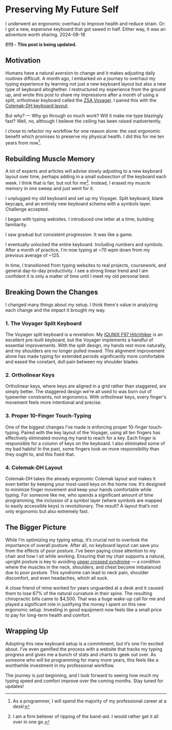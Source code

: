 # Preserving My Future Self

<div class="description">
I underwent an ergonomic overhaul to improve health and reduce strain. Or: I got a new, expensive keyboard that got sawed in half. Either way, it was an adventure worth sharing.
<span class="date-info"><span class="date">2024-08-18</span></span>
</div>

**(!!!) - This post is being updated.**

## Motivation

Humans have a natural aversion to change and it makes adjusting daily routines difficult. A month ago,
I embarked on a journey to overhaul my typing experience by learning not just a new keyboard layout but also
a new type of keyboard altoghether. I restructured my experience from the ground up, and wrote this post
to share my impressions after a month of using a split, ortholinear keyboard called the [ZSA Voyager](https://www.zsa.io/voyager).
I paired this with the [Colemak-DH keyboard layout](https://colemakmods.github.io/mod-dh/).

But why? — Why go through so much work? Will it make me type blazingly fast? Well, no, although I believe the ceiling has been raised
inadvertently.

I chose to refactor my workflow for one reason alone: the vast ergonomic benefit which promises to preserve my physical health. I
did this for me ten years from now[^1].

## Rebuilding Muscle Memory

A lot of experts and articles will advise slowly adjusting to a new keyboard layout over time, perhaps adding
in a small subsection of the keyboard each week. I think that is fair, but not for me[^2]. Instead, I erased my muscle
memory in one sweep and just went for it.

I unplugged my old keyboard and set up my Voyager. Split keyboard, blank keycaps, and an entirely new keyboard schema with a symbols layer. Challenge accepted.

I began with typing websites. I introduced one letter at a time, building familiarity.

I saw gradual but consistent progression. It was like a game.

I eventually unlocked the entire keyboard. Including numbers and symbols. After a month of practice, I'm now typing at ~70 wpm down from my previous average of ~125.

In time, I transitioned from typing websites to real projects, coursework, and general day-to-day productivity. I see a strong linear trend and I am confident it is only a matter of time until I meet my old personal best.

## Breaking Down the Changes

I changed many things about my setup. I think there's value in analyzing each change and the impact it brought my way.

### 1. The Voyager Split Keyboard

The Voyager split keyboard is a revelation. My [IQUNIX F97 Hitchhiker](https://iqunix.store/collections/hitchhiker-series/products/f97-hitchhiker)
is an excellent pre-built keyboard, but the Voyager implements a handful of essential improvements.
With the split design, my hands rest more naturally, and my shoulders are no longer pulled inward.
This alignment improvement alone has made typing for extended periods significantly more
comfortable and eased the constant, dull pain between my shoulder blades.

### 2. Ortholinear Keys

Ortholinear keys, where keys are aligned in a grid rather than staggered, are simply better.
The staggered design we’re all used to was born out of typewriter constraints, not ergonomics. With
ortholinear keys, every finger's movement feels more intentional and precise.

### 3. Proper 10-Finger Touch-Typing

One of the biggest changes I’ve made is enforcing proper 10-finger touch-typing. Paired with the key layout
of the Voyager, using all ten fingers has effectively eliminated moving my hand to reach for a key.
Each finger is responsible for a column of keys on the keyboard. I also eliminated some of my bad habits!
In the past, some fingers took on more responsibility than they ought to, and this fixed that.

### 4. Colemak-DH Layout

Colemak-DH takes the already ergonomic Colemak layout and makes it even better by keeping your most-used
keys on the home row. It’s designed to minimize finger movement and keep your hands
comfortable while typing. For someone like me, who spends a significant amount of time programming,
the inclusion of a symbol layer (where symbols are mapped to easily accessible keys) is revolutionary.
The result? A layout that’s not only ergonomic but also extremely fast.

## The Bigger Picture

While I’m optimizing my typing setup, it’s crucial not to overlook the importance of overall
posture. After all, no keyboard layout can save you from the effects of poor posture. I’ve been
paying close attention to my chair and how I sit while working. Ensuring that my chair supports a
natural, upright posture is key to avoiding [upper crossed syndrome](https://www.physio-pedia.com/Upper-Crossed_Syndrome)
— a condition where the muscles in the neck, shoulders, and chest become imbalanced due to poor posture.
This syndrome can lead to neck pain, shoulder discomfort, and even headaches, which all suck.

A close friend of mine worked for years unguarded at a desk and it caused them to lose
67% of the natural curvature in their spine. The resulting chiropractic bills came to $4,500. That
was a huge wake-up call for me and played a significant role in justifying the money I spent on
this new ergonomic setup. Investing in good equipment now feels like a small price to pay for long-term health and comfort.

## Wrapping Up

Adopting this new keyboard setup is a commitment, but it’s one I’m excited about. I’ve even
gamified the process with a website that tracks my typing progress and gives me a bunch of stats
and charts to geek out over. As someone who will be programming for many more years, this feels
like a worthwhile investment in my professional workflow.

The journey is just beginning, and I look forward to seeing how much my typing speed and comfort
improve over the coming months. Stay tuned for updates!

[^1]: As a programmer, I will spend the majority of my professional career at a desk!

[^2]: I am a firm believer of ripping of the band-aid. I would rather get it all over in one go.

